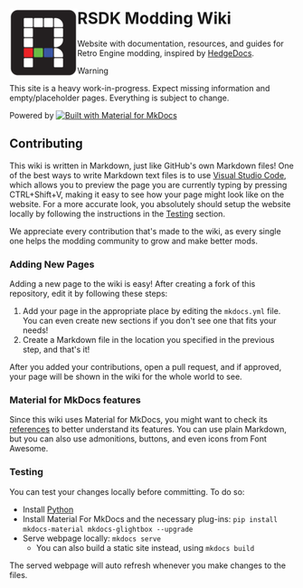 <h1>
    <a href="#rsdk">
        <img width="120" align="left" src="docs/assets/icon.png">
    </a>
    RSDK Modding Wiki
</h1>

Website with documentation, resources, and guides for Retro Engine modding, inspired by [HedgeDocs](https://hedgedocs.com/).

> [!WARNING]
> This site is a heavy work-in-progress. Expect missing information and empty/placeholder pages. Everything is subject to change.

Powered by [![Built with Material for MkDocs](https://img.shields.io/badge/Material_for_MkDocs-526CFE?style=for-the-badge&logo=MaterialForMkDocs&logoColor=white)](https://squidfunk.github.io/mkdocs-material/)

## Contributing

This wiki is written in Markdown, just like GitHub's own Markdown files! One of the best ways to write Markdown text files is to use [Visual Studio Code](https://code.visualstudio.com/), which allows you to preview the page you are currently typing by pressing CTRL+Shift+V, making it easy to see how your page might look like on the website. For a more accurate look, you absolutely should setup the website locally by following the instructions in the [Testing](#testing) section.

We appreciate every contribution that's made to the wiki, as every single one helps the modding community to grow and make better mods.

### Adding New Pages

Adding a new page to the wiki is easy! After creating a fork of this repository, edit it by following these steps:
1. Add your page in the appropriate place by editing the `mkdocs.yml` file. You can even create new sections if you don't see one that fits your needs!
2. Create a Markdown file in the location you specified in the previous step, and that's it!

After you added your contributions, open a pull request, and if approved, your page will be shown in the wiki for the whole world to see.

### Material for MkDocs features

Since this wiki uses Material for MkDocs, you might want to check its [references](https://squidfunk.github.io/mkdocs-material/reference/) to better understand its features. You can use plain Markdown, but you can also use admonitions, buttons, and even icons from Font Awesome.

### Testing

You can test your changes locally before committing. To do so:

- Install [Python](https://www.python.org/downloads/)
- Install Material For MkDocs and the necessary plug-ins: `pip install mkdocs-material mkdocs-glightbox --upgrade`
- Serve webpage locally: `mkdocs serve`
    - You can also build a static site instead, using `mkdocs build`

The served webpage will auto refresh whenever you make changes to the files.

